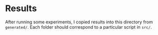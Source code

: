 # Results

After running some experiments, I copied results into this directory from ```generated/```. Each folder should correspond to a particular script in ```src/```.
